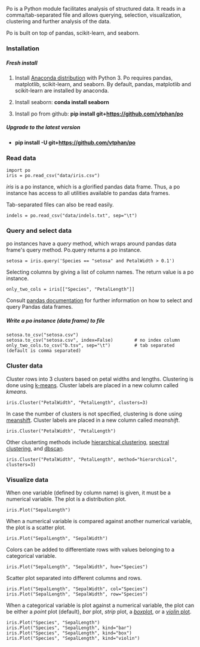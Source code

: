 
Po is a Python module facilitates analysis of structured data.  It reads in a comma/tab-separated file and allows querying, selection, visualization, clustering and further analysis of the data.

Po is built on top of pandas, scikit-learn, and seaborn.

### Installation

##### Fresh install

1. Install [Anaconda distribution](http://continuum.io/downloads) with Python 3.  Po requires pandas, matplotlib, scikit-learn, and seaborn.  By default, pandas, matplotlib and scikit-learn are installed by anaconda.

2. Install seaborn:  **conda install seaborn**

3. Install po from github:  **pip install git+https://github.com/vtphan/po**

##### Upgrade to the latest version

+ **pip install -U git+https://github.com/vtphan/po**

### Read data

```
import po
iris = po.read_csv("data/iris.csv")
```

*iris* is a po instance, which is a glorified pandas data frame.  Thus, a po instance has access to all utilities available to pandas data frames.

Tab-separated files can also be read easily.
```
indels = po.read_csv("data/indels.txt", sep="\t")
```

### Query and select data

po instances have a *query* method, which wraps around pandas data frame's query method.  Po.query returns a po instance.

```
setosa = iris.query('Species == "setosa" and PetalWidth > 0.1')
```

Selecting columns by giving a list of column names. The return value is a po instance.

```
only_two_cols = iris[["Species", "PetalLength"]]
```

Consult [pandas documentation](http://pandas.pydata.org/pandas-docs/stable/indexing.html) for further information on how to select and query Pandas data frames.

##### Write a po instance (data frame) to file

```
setosa.to_csv("setosa.csv")
setosa.to_csv("setosa.csv", index=False)        # no index column
only_two_cols.to_csv("b.tsv", sep="\t")         # tab separated (default is comma separated)
```

### Cluster data

Cluster rows into 3 clusters based on petal widths and lengths.  Clustering is done using [k-means](http://scikit-learn.org/stable/modules/clustering.html#k-means).  Cluster labels are placed in a new column called *_kmeans_*.

```
iris.Cluster("PetalWidth", "PetalLength", clusters=3)
```

In case the number of clusters is not specified, clustering is done using [meanshift](http://scikit-learn.org/stable/modules/clustering.html#mean-shift).  Cluster labels are placed in a new column called *_meanshift_*.

```
iris.Cluster("PetalWidth", "PetalLength")
```

Other clusterting methods include [hierarchical clustering](http://scikit-learn.org/stable/modules/clustering.html#hierarchical-clustering), [spectral clustering](http://scikit-learn.org/stable/modules/clustering.html#spectral-clustering), and [dbscan](http://scikit-learn.org/stable/modules/clustering.html#dbscan).

```
iris.Cluster("PetalWidth", "PetalLength", method="hierarchical", clusters=3)
```

### Visualize data

When one variable (defined by column name) is given, it must be a numerical variable.  The plot is a distribution plot.

```
iris.Plot("SepalLength")
```

When a numerical variable is compared against another numerical variable, the plot is a scatter plot.

```
iris.Plot("SepalLength", "SepalWidth")
```

Colors can be added to differentiate rows with values belonging to a categorical variable.

```
iris.Plot("SepalLength", "SepalWidth", hue="Species")
```

Scatter plot separated into different columns and rows.
```
iris.Plot("SepalLength", "SepalWidth", col="Species")
iris.Plot("SepalLength", "SepalWidth", row="Species")
```

When a categorical variable is plot against a numerical variable, the plot can be either a *point* plot (default), *bar* plot, *strip* plot, a [*box*plot](https://en.wikipedia.org/wiki/Box_plot), or a [*violin* plot](https://en.wikipedia.org/wiki/Violin_plot).

```
iris.Plot("Species", "SepalLength")
iris.Plot("Species", "SepalLength", kind="bar")
iris.Plot("Species", "SepalLength", kind="box")
iris.Plot("Species", "SepalLength", kind="violin")
```





